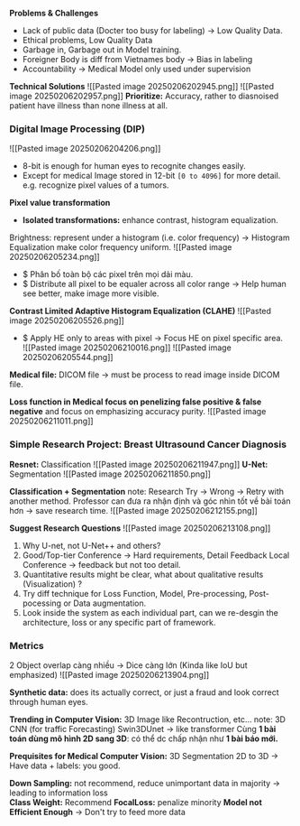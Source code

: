 **Problems & Challenges**
+ Lack of public data (Docter too busy for labeling) -> Low Quality Data.
+ Ethical problems, Low Quality Data
+ Garbage in, Garbage out in Model training. 
+ Foreigner Body is diff from Vietnames body -> Bias in labeling 
+ Accountability -> Medical Model only used under supervision 

**Technical Solutions**
![[Pasted image 20250206202945.png]]
![[Pasted image 20250206202957.png]]
**Prioritize:** Accuracy, rather to diasnoised patient have illness than none illness at all. 

### Digital Image Processing (DIP) 
![[Pasted image 20250206204206.png]]
+ 8-bit is enough for human eyes to recognite changes easily.
+ Except for medical Image stored in 12-bit `[0 to 4096]` for more detail. e.g. recognize pixel values of a tumors.

**Pixel value transformation**
+ **Isolated transformations:** enhance contrast, histogram equalization.


Brightness: represent under a histogram (i.e. color frequency)
-> Histogram Equalization make color frequency uniform. 
![[Pasted image 20250206205234.png]]
+ $ Phân bố toàn bộ các pixel trên mọi dải màu. 
+ $ Distribute all pixel to be equaler across all color range -> Help human see better, make image more visible. 

**Contrast Limited Adaptive Histogram Equalization (CLAHE)**
![[Pasted image 20250206205526.png]]
+ $ Apply HE only to areas with pixel -> Focus HE on pixel specific area.  
	![[Pasted image 20250206210016.png]]
	![[Pasted image 20250206205544.png]]


**Medical file:** DICOM file -> must be process to read image inside DICOM file.

**Loss function in Medical focus on penelizing false positive & false negative** and focus on emphasizing accuracy purity.
![[Pasted image 20250206211011.png]]

### Simple Research Project: Breast Ultrasound Cancer Diagnosis
**Resnet:** Classification
![[Pasted image 20250206211947.png]]
**U-Net:** Segmentation
![[Pasted image 20250206211850.png]]

**Classification + Segmentation**
note: Research Try -> Wrong -> Retry with another method. 
Professor can đưa ra nhận định và góc nhìn tốt về bài toán hơn -> save research time.
![[Pasted image 20250206212155.png]]

**Suggest Research Questions**
![[Pasted image 20250206213108.png]]
1) Why U-net, not U-Net++ and others? 
2) Good/Top-tier Conference -> Hard requirements, Detail Feedback
	Local Conference -> feedback but not too detail.
3) Quantitative results might be clear, what about qualitative results (Visualization) ?
4) Try diff technique for Loss Function, Model, Pre-processing, Post-pocessing or Data augmentation. 
5) Look inside the system as each individual part, can we re-desgin the architecture, loss or any specific part of framework.

### Metrics
2 Object overlap càng nhiều -> Dice càng lớn (Kinda like IoU but emphasized)
![[Pasted image 20250206213904.png]]

**Synthetic data:** does its actually correct, or just a fraud and look correct through human eyes. 

**Trending in Computer Vision:** 3D Image like Recontruction, etc...
note: 3D CNN (for traffic Forecasting)
Swin3DUnet -> like transformer
Cùng **1 bài toán dùng mô hình 2D sang 3D**: có thể dc chấp nhận như **1 bài báo mới.**

**Prequisites for Medical Computer Vision:** 3D Segmentation 
2D to 3D -> Have data + labels: you good. 

**Down Sampling:** not recommend, reduce unimportant data in majority -> leading to information loss  
**Class Weight:** Recommend
**FocalLoss:** penalize minority
**Model not Efficient Enough** -> Don't try to feed more data

